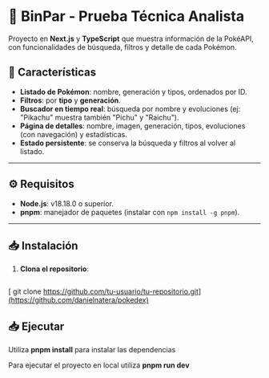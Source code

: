 # 📘 BinPar - Prueba Técnica Analista

Proyecto en **Next.js** y **TypeScript** que muestra información de la PokéAPI, con funcionalidades de búsqueda, filtros y detalle de cada Pokémon.

## 🚀 **Características**
- **Listado de Pokémon**: nombre, generación y tipos, ordenados por ID.
- **Filtros**: por **tipo** y **generación**.
- **Buscador en tiempo real**: búsqueda por nombre y evoluciones (ej: "Pikachu" muestra también "Pichu" y "Raichu").
- **Página de detalles**: nombre, imagen, generación, tipos, evoluciones (con navegación) y estadísticas.
- **Estado persistente**: se conserva la búsqueda y filtros al volver al listado.

---

## ⚙️ **Requisitos**
- **Node.js**: v18.18.0 o superior.
- **pnpm**: manejador de paquetes (instalar con `npm install -g pnpm`).

---

## 📥 **Instalación**
1. **Clona el repositorio**:
   ```bash
[   git clone https://github.com/tu-usuario/tu-repositorio.git](https://github.com/danielnatera/pokedex)

## 📥 **Ejecutar**

Utiliza **pnpm install** para instalar las dependencias

Para ejecutar el proyecto en local utiliza
**pnpm run dev** 

